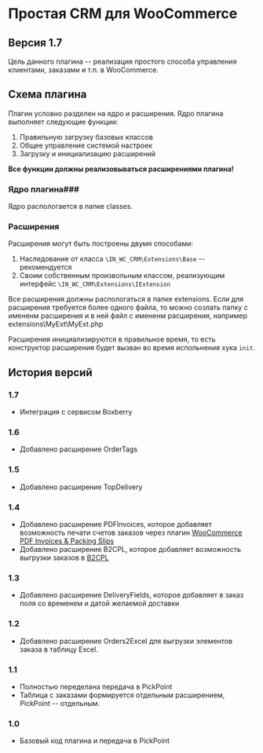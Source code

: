# Простая CRM для WooCommerce

## Версия 1.7

Цель данного плагина -- реализация простого способа управления клиентами, заказами и т.п. в WooCommerce.

## Схема плагина
Плагин условно разделен на ядро и расширения. Ядро плагина выполняет следующие функции:
1. Правильную загрузку базовых классов
2. Общее управление системой настроек
3. Загрузку и инициализацию расширений

**Все функции должны реализовываться расширениями плагина!**

### Ядро плагина###

Ядро распологается в папке classes.

### Расширения

Расширения могут быть построены двумя способами:
1. Наследование от класса ```\IN_WC_CRM\Extensions\Base``` -- рекомендуется
2. Своим собственным произвольным классом, реализующим интерфейс ```\IN_WC_CRM\Extensions\IExtension```

Все расширения должны распологаться в папке extensions. Если для расширения требуется более одного файла, то можно созлать папку с имененм расширения и в ней файл с имененм расширения, например  
extensions\MyExt\MyExt.php

Расширения инициализируются в правильное время, то есть конструктор расширения будет вызван во время испольнения хука ```init```.

## История версий

### 1.7
* Интеграция с сервисом Boxberry

### 1.6
* Добавлено расширение OrderTags

### 1.5
* Добавлено расширение TopDelivery

### 1.4
* Добавлено расширение PDFInvoices, которое добавляет возможность печати счетов заказов через плагин [WooCommerce PDF Invoices & Packing Slips](https://ru.wordpress.org/plugins/woocommerce-pdf-invoices-packing-slips/)
* Добавлено расширение B2CPL, которое добавляет возможность выгрузки заказов в [B2CPL](https://b2cpl.ru/)

### 1.3
* Добавлено расширение DeliveryFields, которое добавляет в заказ поля со временем и датой желаемой доставки

### 1.2
* Добавлено расширение Orders2Excel для выгрузки элементов заказа в таблицу Excel.

### 1.1
* Полностью переделана передача в PickPoint
* Таблица с заказами формируется отдельным расширением, PickPoint -- отдельным.

### 1.0
* Базовый код плагина и передача в PickPoint

